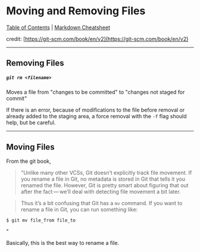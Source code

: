 # Moving and Removing Files
[Table of Contents](../../README.md) | [Markdown Cheatsheet](../../Markdown%20Cheatsheet.md)

credit: [https://git-scm.com/book/en/v2](https://git-scm.com/book/en/v2)
___

## Removing Files

##### `git rm <filename>`

Moves a file from "changes to be committed" to "changes not staged for commit"

If there is an error, because of modifications to the file before removal or already added to the staging area, a force removal with the `-f` flag should help, but be careful.
___

## Moving Files

From the git book,

> "Unlike many other VCSs, Git doesn’t explicitly track file movement. If you rename a file in Git, no metadata is stored in Git that tells it you renamed the file. However, Git is pretty smart about figuring that out after the fact — we’ll deal with detecting file movement a bit later.

>Thus it’s a bit confusing that Git has a `mv` command. If you want to rename a file in Git, you can run something like:

```console
$ git mv file_from file_to
```
"

Basically, this is the best way to rename a file.